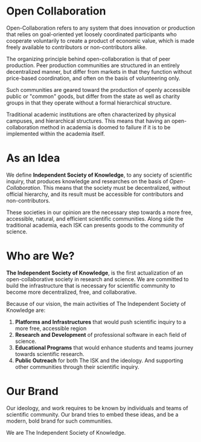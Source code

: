 # Open Collaboration
Open-Collaboration refers to any system that does innovation or production that relies on goal-oriented yet loosely coordinated participants who cooperate voluntarily to create a product of economic value, which is made freely available to contributors or non-contributors alike.

The organizing principle behind open-collaboration is that of peer production. Peer production communities are structured in an entirely decentralized manner, but differ from markets in that they function without price-based coordination, and often on the basis of volunteering only.

Such communities are geared toward the production of openly accessible public or "common" goods, but differ from the state as well as charity groups in that they operate without a formal hierarchical structure.

Traditional academic institutions are often characterized by physical campuses, and hierarchical structures. This means that having an open-collaboration method in academia is doomed to failure if it is to be implemented within the academia itself.

# As an Idea
We define **Independent Society of Knowledge**, to any society of scientific inquiry, that produces knowledge and researches on the basis of *Open-Collaboration*. This means that the society must be decentralized, without official hierarchy, and its result must be accessible for contributors and non-contributors.

These societies in our opinion are the necessary step towards a more free, accessible, natural, and efficient scientific communities. Along side the traditional academia, each ISK can presents goods to the community of science.

# Who are We?
**The Independent Society of Knowledge**, is the first actualization of an open-collaborative society in research and science. We are committed to build the infrastructure that is necessary for scientific community to become more decentralized, free, and collaborative. 

Because of our vision, the main activities of The Independent Society of Knowledge are:
1. **Platforms and Infrastructures** that would push scientific inquiry to a more free, accessible region
2. **Research and Development** of professional software in each field of science.
3. **Educational Programs** that would enhance students and teams journey towards scientific research.
4. **Public Outreach** for both The ISK and the ideology. And supporting other communities through their scientific inquiry.

# Our Brand
Our ideology, and work requires to be known by individuals and teams of scientific community. Our brand tries to embed these ideas, and be a modern, bold brand for such communities. 

We are The Independent Society of Knowledge. 